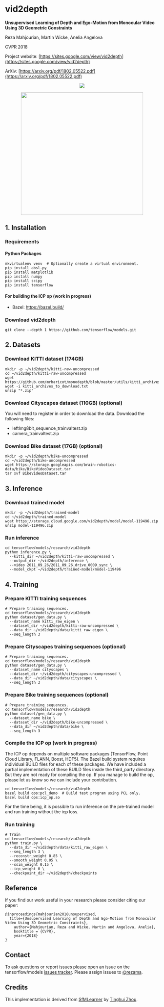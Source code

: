 # vid2depth

**Unsupervised Learning of Depth and Ego-Motion from Monocular Video Using 3D Geometric Constraints**

Reza Mahjourian, Martin Wicke, Anelia Angelova

CVPR 2018

Project website: [https://sites.google.com/view/vid2depth](https://sites.google.com/view/vid2depth)

ArXiv: [https://arxiv.org/pdf/1802.05522.pdf](https://arxiv.org/pdf/1802.05522.pdf)

<p align="center">
<a href="https://sites.google.com/view/vid2depth"><img src='https://storage.googleapis.com/vid2depth/media/sample_video_small.gif'></a>
</p>

<p align="center">
<a href="https://sites.google.com/view/vid2depth"><img src='https://storage.googleapis.com/vid2depth/media/approach.png' width=400></a>
</p>

## 1. Installation

### Requirements

#### Python Packages

```shell
mkvirtualenv venv  # Optionally create a virtual environment.
pip install absl-py
pip install matplotlib
pip install numpy
pip install scipy
pip install tensorflow
```

#### For building the ICP op (work in progress)

* Bazel: https://bazel.build/

### Download vid2depth

```shell
git clone --depth 1 https://github.com/tensorflow/models.git
```

## 2. Datasets

### Download KITTI dataset (174GB)

```shell
mkdir -p ~/vid2depth/kitti-raw-uncompressed
cd ~/vid2depth/kitti-raw-uncompressed
wget https://github.com/mrharicot/monodepth/blob/master/utils/kitti_archives_to_download.txt
wget -i kitti_archives_to_download.txt
unzip "*.zip"
```

### Download Cityscapes dataset (110GB) (optional)

You will need to register in order to download the data.  Download the following files:

* leftImg8bit_sequence_trainvaltest.zip
* camera_trainvaltest.zip

### Download Bike dataset (17GB) (optional)

```shell
mkdir -p ~/vid2depth/bike-uncompressed
cd ~/vid2depth/bike-uncompressed
wget https://storage.googleapis.com/brain-robotics-data/bike/BikeVideoDataset.tar
tar xvf BikeVideoDataset.tar
```

## 3. Inference

### Download trained model

```shell
mkdir -p ~/vid2depth/trained-model
cd ~/vid2depth/trained-model
wget https://storage.cloud.google.com/vid2depth/model/model-119496.zip
unzip model-119496.zip
```

### Run inference

```shell
cd tensorflow/models/research/vid2depth
python inference.py \
  --kitti_dir ~/vid2depth/kitti-raw-uncompressed \
  --output_dir ~/vid2depth/inference \
  --video 2011_09_26/2011_09_26_drive_0009_sync \
  --model_ckpt ~/vid2depth/trained-model/model-119496
```

## 4. Training

### Prepare KITTI training sequences

```shell
# Prepare training sequences.
cd tensorflow/models/research/vid2depth
python dataset/gen_data.py \
  --dataset_name kitti_raw_eigen \
  --dataset_dir ~/vid2depth/kitti-raw-uncompressed \
  --data_dir ~/vid2depth/data/kitti_raw_eigen \
  --seq_length 3
```

### Prepare Cityscapes training sequences (optional)

```shell
# Prepare training sequences.
cd tensorflow/models/research/vid2depth
python dataset/gen_data.py \
  --dataset_name cityscapes \
  --dataset_dir ~/vid2depth/cityscapes-uncompressed \
  --data_dir ~/vid2depth/data/cityscapes \
  --seq_length 3
```

### Prepare Bike training sequences (optional)

```shell
# Prepare training sequences.
cd tensorflow/models/research/vid2depth
python dataset/gen_data.py \
  --dataset_name bike \
  --dataset_dir ~/vid2depth/bike-uncompressed \
  --data_dir ~/vid2depth/data/bike \
  --seq_length 3
```

### Compile the ICP op (work in progress)

The ICP op depends on multiple software packages (TensorFlow, Point Cloud
Library, FLANN, Boost, HDF5).  The Bazel build system requires individual BUILD
files for each of these packages.  We have included a partial implementation of
these BUILD files inside the third_party directory.  But they are not ready for
compiling the op.  If you manage to build the op, please let us know so we can
include your contribution.

```shell
cd tensorflow/models/research/vid2depth
bazel build ops:pcl_demo  # Build test program using PCL only.
bazel build ops:icp_op.so
```

For the time being, it is possible to run inference on the pre-trained model and
run training without the icp loss.

### Run training

```shell
# Train
cd tensorflow/models/research/vid2depth
python train.py \
  --data_dir ~/vid2depth/data/kitti_raw_eigen \
  --seq_length 3 \
  --reconstr_weight 0.85 \
  --smooth_weight 0.05 \
  --ssim_weight 0.15 \
  --icp_weight 0 \
  --checkpoint_dir ~/vid2depth/checkpoints
```

## Reference
If you find our work useful in your research please consider citing our paper:

```
@inproceedings{mahjourian2018unsupervised,
  title={Unsupervised Learning of Depth and Ego-Motion from Monocular Video Using 3D Geometric Constraints},
    author={Mahjourian, Reza and Wicke, Martin and Angelova, Anelia},
    booktitle = {CVPR},
    year={2018}
}
```

## Contact

To ask questions or report issues please open an issue on the tensorflow/models
[issues tracker](https://github.com/tensorflow/models/issues). Please assign
issues to [@rezama](https://github.com/rezama).

## Credits

This implementation is derived from [SfMLearner](https://github.com/tinghuiz/SfMLearner) by [Tinghui Zhou](https://github.com/tinghuiz).
